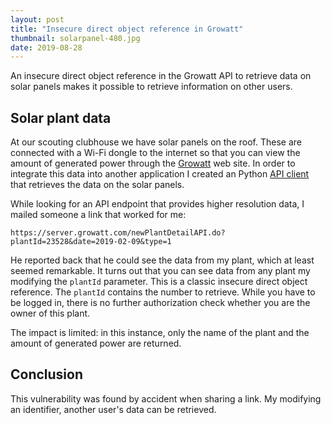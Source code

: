 ```yaml
---
layout: post
title: "Insecure direct object reference in Growatt"
thumbnail: solarpanel-480.jpg
date: 2019-08-28
---
```


An insecure direct object reference in the Growatt API to retrieve data on solar panels makes it possible to retrieve information on other users.

<!-- photo source: https://pixabay.com/en/photovoltaic-solar-system-energy-2814504/ -->

## Solar plant data 

At our scouting clubhouse we have solar panels on the roof. These are connected with a Wi-Fi dongle to the internet so that you can view the amount of generated power through the [Growatt](https://server.growatt.com/) web site. In order to integrate this data into another application I created an Python [API client](https://github.com/Sjord/growatt_api_client) that retrieves the data on the solar panels.

While looking for an API endpoint that provides higher resolution data, I mailed someone a link that worked for me:

    https://server.growatt.com/newPlantDetailAPI.do?plantId=23528&date=2019-02-09&type=1

He reported back that he could see the data from my plant, which at least seemed remarkable. It turns out that you can see data from any plant my modifying the `plantId` parameter. This is a classic insecure direct object reference. The `plantId` contains the number to retrieve. While you have to be logged in, there is no further authorization check whether you are the owner of this plant.

The impact is limited: in this instance, only the name of the plant and the amount of generated power are returned.

## Conclusion

This vulnerability was found by accident when sharing a link. My modifying an identifier, another user's data can be retrieved.
